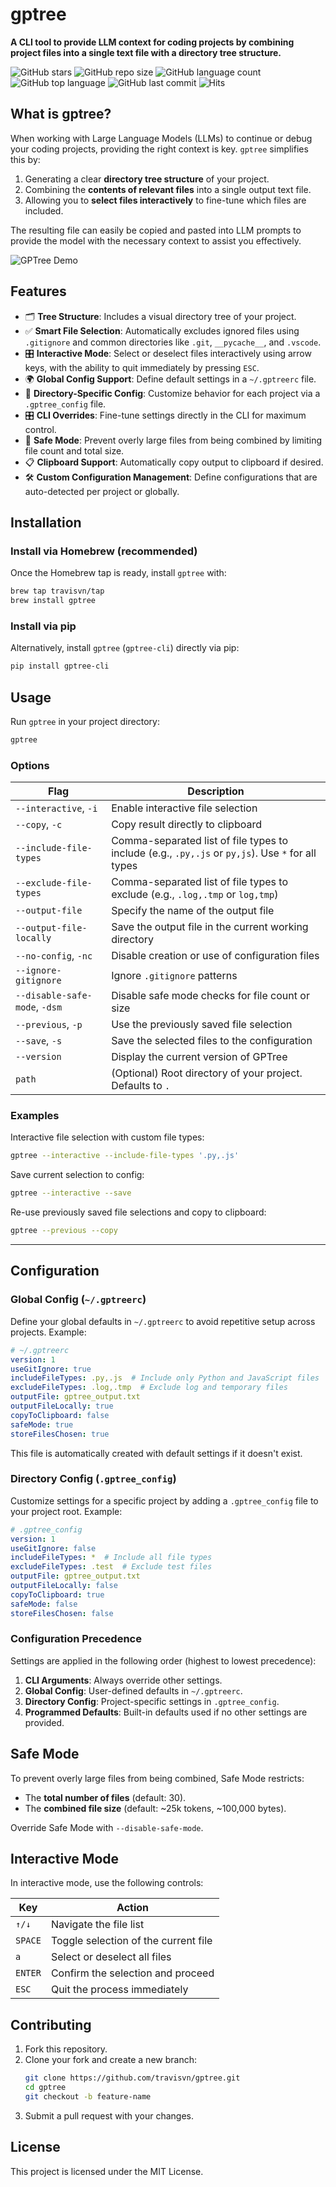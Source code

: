 # gptree

**A CLI tool to provide LLM context for coding projects by combining project files into a single text file with a directory tree structure.**

![GitHub stars](https://img.shields.io/github/stars/travisvn/gptree?style=social)
![GitHub repo size](https://img.shields.io/github/repo-size/travisvn/gptree)
![GitHub language count](https://img.shields.io/github/languages/count/travisvn/gptree)
![GitHub top language](https://img.shields.io/github/languages/top/travisvn/gptree)
![GitHub last commit](https://img.shields.io/github/last-commit/travisvn/gptree?color=red)
![Hits](https://hits.seeyoufarm.com/api/count/incr/badge.svg?url=https%3A%2F%2Fgithub.com%2Ftravisvn%2Fgptree&count_bg=%2379C83D&title_bg=%23555555&icon=&icon_color=%23E7E7E7&title=hits&edge_flat=false)

## What is gptree?

When working with Large Language Models (LLMs) to continue or debug your coding projects, providing the right context is key. `gptree` simplifies this by:

1. Generating a clear **directory tree structure** of your project.
2. Combining the **contents of relevant files** into a single output text file.
3. Allowing you to **select files interactively** to fine-tune which files are included.

The resulting file can easily be copied and pasted into LLM prompts to provide the model with the necessary context to assist you effectively.

![GPTree Demo](./demo.gif)

## Features

- 🗂 **Tree Structure**: Includes a visual directory tree of your project.
- ✅ **Smart File Selection**: Automatically excludes ignored files using `.gitignore` and common directories like `.git`, `__pycache__`, and `.vscode`.
- 🎛 **Interactive Mode**: Select or deselect files interactively using arrow keys, with the ability to quit immediately by pressing `ESC`.
- 🌍 **Global Config Support**: Define default settings in a `~/.gptreerc` file.
- 🔧 **Directory-Specific Config**: Customize behavior for each project via a `.gptree_config` file.
- 🎛 **CLI Overrides**: Fine-tune settings directly in the CLI for maximum control.
- 📜 **Safe Mode**: Prevent overly large files from being combined by limiting file count and total size.
- 📋 **Clipboard Support**: Automatically copy output to clipboard if desired.
- 🛠 **Custom Configuration Management**: Define configurations that are auto-detected per project or globally.

## Installation

### Install via Homebrew (recommended)
Once the Homebrew tap is ready, install `gptree` with:
```bash
brew tap travisvn/tap
brew install gptree
```

### Install via pip
Alternatively, install `gptree` (`gptree-cli`) directly via pip:
```bash
pip install gptree-cli
```

## Usage

Run `gptree` in your project directory:

```bash
gptree
```

### Options

| Flag                        | Description                                                                 |
|-----------------------------|-----------------------------------------------------------------------------|
| `--interactive`, `-i`       | Enable interactive file selection                                           |
| `--copy`, `-c`              | Copy result directly to clipboard                                           |
| `--include-file-types`      | Comma-separated list of file types to include (e.g., `.py,.js` or `py,js`). Use `*` for all types |
| `--exclude-file-types`      | Comma-separated list of file types to exclude (e.g., `.log,.tmp` or `log,tmp`) |
| `--output-file`             | Specify the name of the output file                                        |
| `--output-file-locally`     | Save the output file in the current working directory                      |
| `--no-config`, `-nc`        | Disable creation or use of configuration files                             |
| `--ignore-gitignore`        | Ignore `.gitignore` patterns                                               |
| `--disable-safe-mode`, `-dsm` | Disable safe mode checks for file count or size                          |
| `--previous`, `-p`          | Use the previously saved file selection                                   |
| `--save`, `-s`              | Save the selected files to the configuration                              |
| `--version`                 | Display the current version of GPTree                                     |
| `path`                      | (Optional) Root directory of your project. Defaults to `.`                 |

### Examples

Interactive file selection with custom file types:
```bash
gptree --interactive --include-file-types '.py,.js'
```

Save current selection to config:
```bash
gptree --interactive --save
```

Re-use previously saved file selections and copy to clipboard:
```bash
gptree --previous --copy
```

---

## Configuration

### Global Config (`~/.gptreerc`)

Define your global defaults in `~/.gptreerc` to avoid repetitive setup across projects. Example:

```yaml
# ~/.gptreerc
version: 1
useGitIgnore: true
includeFileTypes: .py,.js  # Include only Python and JavaScript files
excludeFileTypes: .log,.tmp  # Exclude log and temporary files
outputFile: gptree_output.txt
outputFileLocally: true
copyToClipboard: false
safeMode: true
storeFilesChosen: true
```

This file is automatically created with default settings if it doesn't exist.

### Directory Config (`.gptree_config`)

Customize settings for a specific project by adding a `.gptree_config` file to your project root. Example:

```yaml
# .gptree_config
version: 1
useGitIgnore: false
includeFileTypes: *  # Include all file types
excludeFileTypes: .test  # Exclude test files
outputFile: gptree_output.txt
outputFileLocally: false
copyToClipboard: true
safeMode: false
storeFilesChosen: false
```

### Configuration Precedence

Settings are applied in the following order (highest to lowest precedence):
1. **CLI Arguments**: Always override other settings.
2. **Global Config**: User-defined defaults in `~/.gptreerc`.
3. **Directory Config**: Project-specific settings in `.gptree_config`.
4. **Programmed Defaults**: Built-in defaults used if no other settings are provided.

## Safe Mode

To prevent overly large files from being combined, Safe Mode restricts:
- The **total number of files** (default: 30).
- The **combined file size** (default: ~25k tokens, ~100,000 bytes).

Override Safe Mode with `--disable-safe-mode`.

## Interactive Mode

In interactive mode, use the following controls:

| Key         | Action                              |
|-------------|-------------------------------------|
| `↑/↓`       | Navigate the file list              |
| `SPACE`     | Toggle selection of the current file |
| `a`         | Select or deselect all files        |
| `ENTER`     | Confirm the selection and proceed   |
| `ESC`       | Quit the process immediately        |

## Contributing

1. Fork this repository.
2. Clone your fork and create a new branch:
   ```bash
   git clone https://github.com/travisvn/gptree.git
   cd gptree
   git checkout -b feature-name
   ```
3. Submit a pull request with your changes.

## License

This project is licensed under the MIT License.
